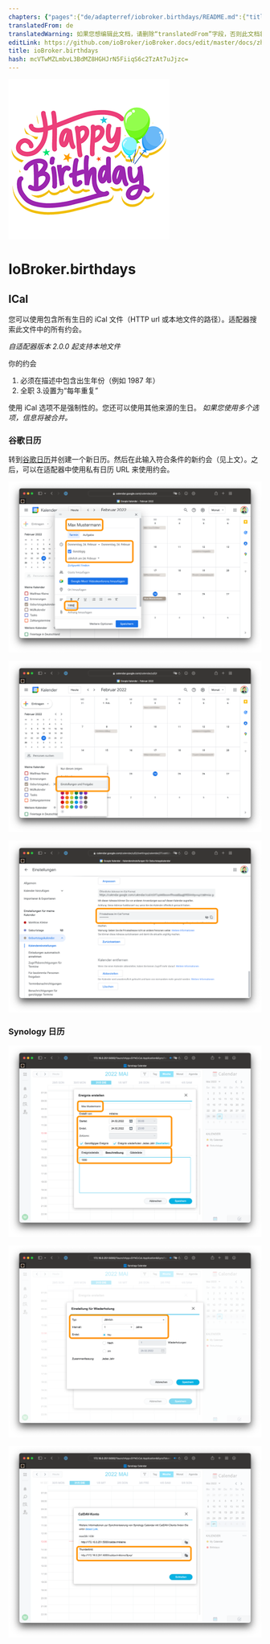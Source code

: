 ```yaml
---
chapters: {"pages":{"de/adapterref/iobroker.birthdays/README.md":{"title":{"de":"ioBroker.birthdays"},"content":"de/adapterref/iobroker.birthdays/README.md"},"de/adapterref/iobroker.birthdays/ical.md":{"title":{"de":"ioBroker.birthdays"},"content":"de/adapterref/iobroker.birthdays/ical.md"},"de/adapterref/iobroker.birthdays/carddav.md":{"title":{"de":"ioBroker.birthdays"},"content":"de/adapterref/iobroker.birthdays/carddav.md"},"de/adapterref/iobroker.birthdays/https://raw.githubusercontent.com/klein0r/ioBroker.birthdays/master/docs/en/blockly.md":{"title":{"de":"ioBroker.birthdays"},"content":"de/adapterref/iobroker.birthdays/https://raw.githubusercontent.com/klein0r/ioBroker.birthdays/master/docs/en/blockly.md"},"de/adapterref/iobroker.birthdays/https://raw.githubusercontent.com/klein0r/ioBroker.birthdays/master/docs/en/javascript.md":{"title":{"de":"ioBroker.birthdays"},"content":"de/adapterref/iobroker.birthdays/https://raw.githubusercontent.com/klein0r/ioBroker.birthdays/master/docs/en/javascript.md"}}}
translatedFrom: de
translatedWarning: 如果您想编辑此文档，请删除“translatedFrom”字段，否则此文档将再次自动翻译
editLink: https://github.com/ioBroker/ioBroker.docs/edit/master/docs/zh-cn/adapterref/iobroker.birthdays/ical.md
title: ioBroker.birthdays
hash: mcVTwMZLmbvL3BdMZ8HGHJrN5FiiqS6c2TzAt7uJjzc=
---
```

![标识](../../../de/adapterref/iobroker.birthdays/../../admin/birthdays.png)

# IoBroker.birthdays
## ICal
您可以使用包含所有生日的 iCal 文件（HTTP url 或本地文件的路径）。适配器搜索此文件中的所有约会。

_自适配器版本 2.0.0 起支持本地文件_

你的约会

1. 必须在描述中包含出生年份（例如 1987 年）
2. 全职
3.设置为“每年重复”

使用 iCal 选项不是强制性的。您还可以使用其他来源的生日。 _如果您使用多个选项，信息将被合并。_

### 谷歌日历
转到[谷歌日历](http://calendar.google.com/)并创建一个新日历。然后在此输入符合条件的新约会（见上文）。之后，可以在适配器中使用私有日历 URL 来使用约会。

![iCal 新条目谷歌](../../../de/adapterref/iobroker.birthdays/./img/ical-google-new.png)

![iCal 设置谷歌](../../../de/adapterref/iobroker.birthdays/./img/ical-google-settings.png)

![iCal 网址谷歌](../../../de/adapterref/iobroker.birthdays/./img/ical-google-url.png)

### Synology 日历
![iCal 新品 Synology](../../../de/adapterref/iobroker.birthdays/./img/ical-synology-new.png)

![iCal 新品 Synology](../../../de/adapterref/iobroker.birthdays/./img/ical-synology-new-r.png)

![iCal URL Synology](../../../de/adapterref/iobroker.birthdays/./img/ical-synology-url.png)